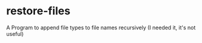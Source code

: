 # restore-files
A Program to append file types to file names recursively (I needed it, it's not useful)
